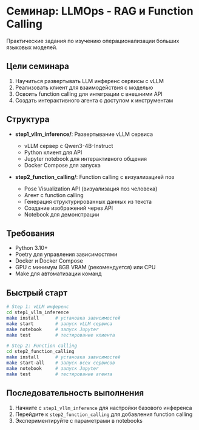 # Семинар: LLMOps - RAG и Function Calling

Практические задания по изучению операционализации больших языковых моделей.

## Цели семинара

1. Научиться развертывать LLM инференс сервисы с vLLM
2. Реализовать клиент для взаимодействия с моделью
3. Освоить function calling для интеграции с внешними API
4. Создать интерактивного агента с доступом к инструментам

## Структура

- **step1_vllm_inference/**: Развертывание vLLM сервиса
  - vLLM сервер с Qwen3-4B-Instruct
  - Python клиент для API
  - Jupyter notebook для интерактивного общения
  - Docker Compose для запуска

- **step2_function_calling/**: Function calling с визуализацией поз
  - Pose Visualization API (визуализация поз человека)
  - Агент с function calling
  - Генерация структурированных данных из текста
  - Создание изображений через API
  - Notebook для демонстрации

## Требования

- Python 3.10+
- Poetry для управления зависимостями
- Docker и Docker Compose
- GPU с минимум 8GB VRAM (рекомендуется) или CPU
- Make для автоматизации команд

## Быстрый старт

```bash
# Step 1: vLLM инференс
cd step1_vllm_inference
make install      # установка зависимостей
make start        # запуск vLLM сервиса
make notebook     # запуск Jupyter
make test         # тестирование клиента

# Step 2: Function calling
cd step2_function_calling
make install      # установка зависимостей
make start-all    # запуск всех сервисов
make notebook     # запуск Jupyter
make test         # тестирование агента
```

## Последовательность выполнения

1. Начните с `step1_vllm_inference` для настройки базового инференса
2. Перейдите к `step2_function_calling` для добавления function calling
3. Экспериментируйте с параметрами в notebooks
